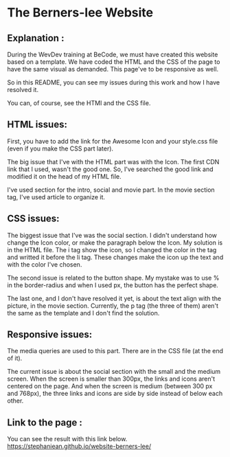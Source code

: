 The Berners-lee Website
==========================

Explanation :
---------------
During the WevDev training at BeCode, we must have created this website based on a template. We have coded the HTML and the CSS of the page to have the same visual as demanded. This page've to be responsive as well.

So in this README, you can see my issues during this work and how I have resolved it. 

You can, of course, see the HTMl and the CSS file.

HTML issues:
-------------
First, you have to add the link for the Awesome Icon and your style.css file (even if you make the CSS part later).

The big issue that I've with the HTML part was with the Icon. The first CDN link that I used, wasn't the good one. So, I've searched the good link and modified it on the head of my HTML file.
 
I've used section for the intro, social and movie part. In the movie section tag, I've used article to organize it. 

CSS issues:
--------------
The biggest issue that I've was the social section. I didn't understand how change the Icon color, or make the paragraph below the Icon. My solution is in the HTML file. The i tag show the icon, so I changed the color in the tag and writted it before the li tag. These changes make the icon up the text and with the color I've chosen.

The second issue is related to the button shape. My mystake was to use % in the border-radius and when I used px, the button has the perfect shape.

The last one, and I don't have resolved it yet, is about the text align with the picture, in the movie section. Currently, the p tag (the three of them) aren't the same as the template and I don't find the solution. 

Responsive issues:
-------------------
The media queries are used to this part. There are in the CSS file (at the end of it).

The current issue is about the social section with the small and the medium screen. When the screen is smaller than 300px, the links and icons aren't centered on the page. And when the screen is medium (between 300 px and 768px), the three links and icons are side by side instead of below each other.

Link to the page :
-------------------
You can see the result with this link below.
https://stephaniean.github.io/website-berners-lee/